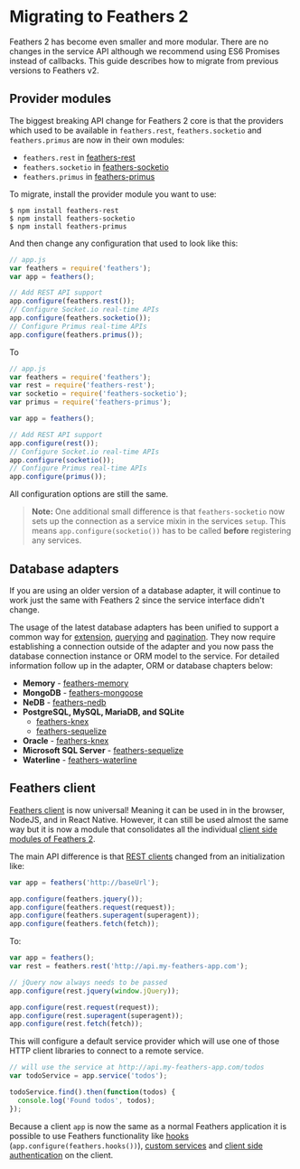 # Migrating to Feathers 2

Feathers 2 has become even smaller and more modular. There are no changes in the service API although we recommend using ES6 Promises instead of callbacks. This guide describes how to migrate from previous versions to Feathers v2.

## Provider modules

The biggest breaking API change for Feathers 2 core is that the providers which used to be available in `feathers.rest`, `feathers.socketio` and `feathers.primus` are now in their own modules:

- `feathers.rest` in [feathers-rest](../rest/readme.md)
- `feathers.socketio` in [feathers-socketio](../real-time/socket-io.md)
- `feathers.primus` in [feathers-primus](../real-time/primus.md)

To migrate, install the provider module you want to use:

```
$ npm install feathers-rest
$ npm install feathers-socketio
$ npm install feathers-primus
```

And then change any configuration that used to look like this:

```js
// app.js
var feathers = require('feathers');
var app = feathers();

// Add REST API support
app.configure(feathers.rest());
// Configure Socket.io real-time APIs
app.configure(feathers.socketio());
// Configure Primus real-time APIs
app.configure(feathers.primus());
```

To

```js
// app.js
var feathers = require('feathers');
var rest = require('feathers-rest');
var socketio = require('feathers-socketio');
var primus = require('feathers-primus');

var app = feathers();

// Add REST API support
app.configure(rest());
// Configure Socket.io real-time APIs
app.configure(socketio());
// Configure Primus real-time APIs
app.configure(primus());
```

All configuration options are still the same.

> __Note:__ One additional small difference is that `feathers-socketio` now sets up the connection as a service mixin in the services `setup`. This means `app.configure(socketio())` has to be called **before** registering any services.

## Database adapters

If you are using an older version of a database adapter, it will continue to work just the same with Feathers 2 since the service interface didn't change.

The usage of the latest database adapters has been unified to support a common way for [extension](../databases/extending.md), [querying](../databases/querying.md) and [pagination](../databases/pagination.md). They now require establishing a connection outside of the adapter and you now pass the database connection instance or ORM model to the service. For detailed information follow up in the adapter, ORM or database chapters below:

- **Memory** - [feathers-memory](../databases/memory.md)
- **MongoDB** - [feathers-mongoose](../databases/mongoose.md)
- **NeDB** - [feathers-nedb](../databases/nedb.md)
- **PostgreSQL, MySQL, MariaDB, and SQLite**
  - [feathers-knex](../databases/knex.md)
  - [feathers-sequelize](../databases/sequelize.md)
- **Oracle** - [feathers-knex](../databases/knex.md)
- **Microsoft SQL Server** - [feathers-sequelize](../databases/sequelize.md)
- **Waterline** - [feathers-waterline](../databases/waterline.md)

## Feathers client

[Feathers client](https://github.com/feathersjs/feathers-client) is now universal! Meaning it can be used in in the browser, NodeJS, and in React Native. However, it can still be used almost the same way but it is now a module that consolidates all the individual [client side modules of Feathers 2](../clients/feathers.md).

The main API difference is that [REST clients](../clients/rest.md) changed from an initialization like:

```js
var app = feathers('http://baseUrl');

app.configure(feathers.jquery());
app.configure(feathers.request(request));
app.configure(feathers.superagent(superagent));
app.configure(feathers.fetch(fetch));
```

To:

```js
var app = feathers();
var rest = feathers.rest('http://api.my-feathers-app.com');

// jQuery now always needs to be passed
app.configure(rest.jquery(window.jQuery));

app.configure(rest.request(request));
app.configure(rest.superagent(superagent));
app.configure(rest.fetch(fetch));
```

This will configure a default service provider which will use one of those HTTP client libraries to connect to a remote service.

```js
// will use the service at http://api.my-feathers-app.com/todos
var todoService = app.service('todos');

todoService.find().then(function(todos) {
  console.log('Found todos', todos);
});
```

Because a client `app` is now the same as a normal Feathers application it is possible to use Feathers functionality like [hooks](../hooks/readme.md) (`app.configure(feathers.hooks())`), [custom services](../services/readme.md) and [client side authentication](../authentication/readme.md) on the client.
